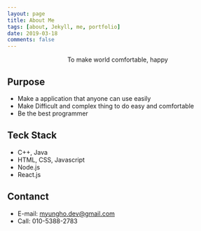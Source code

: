```yaml
---
layout: page
title: About Me
tags: [about, Jekyll, me, portfolio]
date: 2019-03-18
comments: false
---
```

    
<center>To make world comfortable, happy</center>

## Purpose
* Make a application that anyone can use easily
* Make Difficult and complex thing to do easy and comfortable
* Be the best programmer


## Teck Stack
* C++, Java
* HTML, CSS, Javascript
* Node.js
* React.js


## Contanct
* E-mail: myungho.dev@gmail.com
* Call: 010-5388-2783
